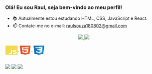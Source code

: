 ### Olá! Eu sou Raul, seja bem-vindo ao meu perfil!

- 📚 Autualmente estou estudando HTML, CSS, JavaScript e React. 
- 📫 Contate-me no e-mail: <a href="mailto:raulsouza180802@gmail.com">raulsouza180802@gmail.com</a>

<div align="center">
  <a href="https://github.com/r4ulzito">
  <img height="180em" src="https://github-readme-stats.vercel.app/api?username=r4ulzito&show_icons=true&theme=dracula&include_all_commits=true&count_private=true"/>
  <img height="180em" src="https://github-readme-stats.vercel.app/api/top-langs/?username=r4ulzito&layout=compact&langs_count=7&theme=dracula"/>
</div>
<div style="display: inline_block"><br>
  <img align="center" alt="Raul-Js" height="30" width="40" src="https://raw.githubusercontent.com/devicons/devicon/master/icons/javascript/javascript-plain.svg">
  <img align="center" alt="Raul-HTML" height="30" width="40" src="https://raw.githubusercontent.com/devicons/devicon/master/icons/html5/html5-original.svg">
  <img align="center" alt="Raul-CSS" height="30" width="40" src="https://raw.githubusercontent.com/devicons/devicon/master/icons/css3/css3-original.svg">
</div>

   ##
<div>
  <a href="https://www.linkedin.com/in/raul-de-souza-59722122b/" target="_blank"><img src="https://img.shields.io/badge/-LinkedIn-%230077B5?style=for-the-badge&logo=linkedin&logoColor=white" target="_blank"></a> 
  <a href = "mailto:raulsouza180802@gmail.com"><img src="https://img.shields.io/badge/-Gmail-%23333?style=for-the-badge&logo=gmail&logoColor=white" target="_blank"></a>
  <a href="https://www.instagram.com/raul.souza02/" target="_blank"><img src="https://img.shields.io/badge/-Instagram-%23E4405F?style=for-the-badge&logo=instagram&logoColor=white" target="_blank"></a>
  
  
  

  
